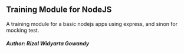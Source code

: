 ## Training Module for NodeJS

A training module for a basic nodejs apps using express, and sinon for mocking test.

##### Author: Rizal Widyarta Gowandy